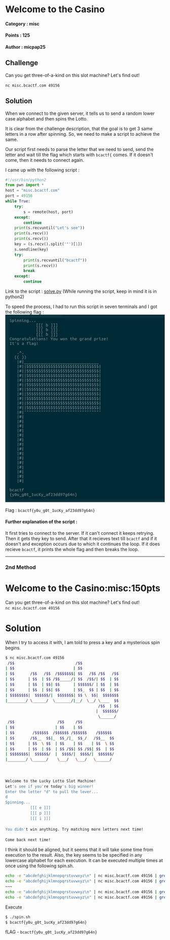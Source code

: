 # Welcome to the Casino

#### Category : misc
#### Points : 125
#### Author : micpap25

## Challenge
Can you get three-of-a-kind on this slot machine? Let's find out!

```nc misc.bcactf.com 49156```

## Solution
When we connect to the given server, it tells us to send a random lower case alphabet and then spins the Lotto. 

It is clear from the challenge description, that the goal is to get 3 same letters in a row after spinning. So, we need to make a script to achieve the same.

Our script first needs to parse the letter that we need to send, send the letter and wait till the flag which starts with `bcactf{` comes. If it doesn't come, then it needs to connect again.

I came up with the following script :
```python
#!/usr/bin/python2
from pwn import *
host = "misc.bcactf.com"
port = 49156
while True:
    try:
        s = remote(host, port)
    except:
        continue
    print(s.recvuntil("Let's see"))
    print(s.recv())
    print(s.recv())
    key = (s.recv().split('"')[1])
    s.sendline(key)
    try:
        print(s.recvuntil("bcactf"))
        print(s.recv())
        break
    except:
        continue

```

Link to the script : [solve.py](https://github.com/p1xxxel/ctf-writeups/blob/main/2021/BCACTF%202.0/Welcome%20to%20the%20Casino/solve.py)
(While running the script, keep in mind it is in python2)

To speed the process, I had to run this script in seven terminals and I got the following flag :
![flag](https://github.com/p1xxxel/ctf-writeups/blob/main/2021/BCACTF%202.0/Welcome%20to%20the%20Casino/flag.png)

Flag : ```bcactf{y0u_g0t_1ucKy_af23dd97g64n}```

#### Further explanation of the script :
It first tries to connect to the server. If it can't connect it keeps retrying.
Then it gets they key to send.
After that it recieves text till `bcactf` and if it doesn't and exception occurs due to which it continues the loop.
If it does recieve `bcactf`, it prints the whole flag and then breaks the loop.


---

### 2nd Method

# Welcome to the Casino:misc:150pts

Can you get three-of-a-kind on this slot machine? Let's find out!  
```nc misc.bcactf.com 49156```

# Solution
When I try to access it with, I am told to press a key and a mysterious spin begins.  
```bash
$ nc misc.bcactf.com 49156
 /$$                           /$$
| $$                          | $$
| $$       /$$   /$$  /$$$$$$$| $$   /$$ /$$   /$$
| $$      | $$  | $$ /$$_____/| $$  /$$/| $$  | $$
| $$      | $$  | $$| $$      | $$$$$$/ | $$  | $$
| $$      | $$  | $$| $$      | $$_  $$ | $$  | $$
| $$$$$$$$|  $$$$$$/|  $$$$$$$| $$ \  $$|  $$$$$$$
|________/ \______/  \_______/|__/  \__/ \____  $$
                                         /$$  | $$
                                        |  $$$$$$/
                                         \______/
 /$$                   /$$     /$$
| $$                  | $$    | $$
| $$        /$$$$$$  /$$$$$$ /$$$$$$    /$$$$$$
| $$       /$$__  $$|_  $$_/|_  $$_/   /$$__  $$
| $$      | $$  \ $$  | $$    | $$    | $$  \ $$
| $$      | $$  | $$  | $$ /$$| $$ /$$| $$  | $$
| $$$$$$$$|  $$$$$$/  |  $$$$/|  $$$$/|  $$$$$$/
|________/ \______/    \___/   \___/   \______/



Welcome to the Lucky Lotto Slot Machine!
Let's see if you're today's big winner!
Enter the letter "d" to pull the lever...
d
Spinning...
           [[[ e ]]]
           [[[ p ]]]
           [[[ i ]]]

You didn't win anything. Try matching more letters next time!

Come back next time!
```
I think it should be aligned, but it seems that it will take some time from execution to the result.
Also, the key seems to be specified in any lowercase alphabet for each execution.
It can be executed multiple times at once using the following spin.sh.

```sh:spin.sh
echo -e "abcdefghijklmnopqrstuvwxyz\n" | nc misc.bcactf.com 49156 | grep ctf &
echo -e "abcdefghijklmnopqrstuvwxyz\n" | nc misc.bcactf.com 49156 | grep ctf &
~~~
echo -e "abcdefghijklmnopqrstuvwxyz\n" | nc misc.bcactf.com 49156 | grep ctf &
echo -e "abcdefghijklmnopqrstuvwxyz\n" | nc misc.bcactf.com 49156 | grep ctf &
```
Execute  
```bash
$ ./spin.sh
$ bcactf{y0u_g0t_1ucKy_af23dd97g64n}
```


fLAG - ```bcactf{y0u_g0t_1ucKy_af23dd97g64n}```